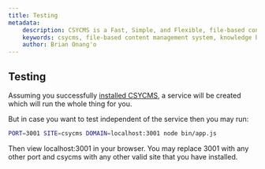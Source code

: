 ```yaml
---
title: Testing
metadata:
    description: CSYCMS is a Fast, Simple, and Flexible, file-based content management system, knowledge base and static site generator for nodejs.
    keywords: csycms, file-based content management system, knowledge base, static site generator, nodejs
    author: Brian Onang'o
---
```



## Testing

Assuming you successfully [installed CSYCMS](/basics/Installation), a service will be created which will run the whole thing for you. 

But in case you want to test independent of the service then you may run:

```bash
PORT=3001 SITE=csycms DOMAIN=localhost:3001 node bin/app.js
```

Then view localhost:3001 in your browser. You may replace 3001 with any other port and csycms with any other valid site that you have installed.